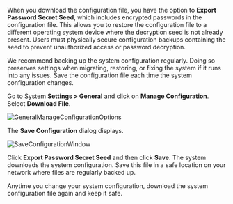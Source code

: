 &NewLine;

When you download the configuration file, you have the option to **Export Password Secret Seed**, which includes encrypted passwords in the configuration file.
This allows you to restore the configuration file to a different operating system device where the decryption seed is not already present.
Users must physically secure configuration backups containing the seed to prevent unauthorized access or password decryption.

We recommend backing up the system configuration regularly.
Doing so preserves settings when migrating, restoring, or fixing the system if it runs into any issues.
Save the configuration file each time the system configuration changes.

Go to System **Settings > General** and click on **Manage Configuration**. Select **Download File**.

![GeneralManageConfigurationOptions](/images/SCALE/SystemSettings/GeneralManageConfigurationOptions.png "Download Configuration File")

The **Save Configuration** dialog displays.

![SaveConfigurationWindow](/images/SCALE/SystemSettings/SaveConfigurationWindow.png "Save Configuration")

Click **Export Password Secret Seed** and then click **Save**. The system downloads the system configuration. Save this file in a safe location on your network where files are regularly backed up.

Anytime you change your system configuration, download the system configuration file again and keep it safe.
